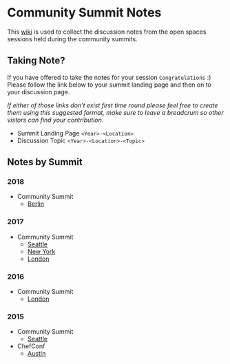 # Community Summit Notes

This [wiki](https://github.com/chef/community-summits/wiki) is used to collect the discussion notes from the open spaces sessions held during the community summits.

## Taking Note?
If you have offered to take the notes for your session `Congratulations` :) Please follow the link below to your summit landing page and then on to your discussion page.

_If either of those links don’t exist first time round please feel free to create them using this suggested format, make sure to leave a breadcrum so other vistors can find your contribution._

* Summit Landing Page `<Year>-<Location>`
* Discussion Topic `<Year>-<Location>-<Topic>`

## Notes by Summit

### 2018
* Community Summit
  * [Berlin](https://github.com/chef/community-summits/wiki/Berlin-2018)
  
### 2017
* Community Summit
  * [Seattle](https://github.com/chef/community-summits/wiki/Seattle-2017)
  * [New York](https://github.com/chef/community-summits/wiki/New-York-2017)
  * [London](https://github.com/chef/community-summits/wiki/London-2017)

### 2016
* Community Summit
  * [London](https://github.com/chef/community-summits/wiki/2016---Chef-Community-Summit---London)

### 2015
* Community Summit
  * [Seattle](https://github.com/chef/community-summits/wiki/Seattle-2015-Community-Summit)
* ChefConf
  * [Austin](https://github.com/chef/community-summits/wiki/ChefConf-2015-Community-Summit)

